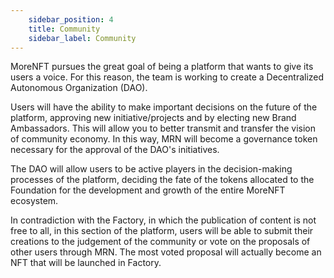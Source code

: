 ```yaml
---
    sidebar_position: 4
    title: Community
    sidebar_label: Community
---
```


MoreNFT pursues the great goal of being a platform that wants to give its users a voice. For this reason, the
team is working to create a Decentralized Autonomous Organization (DAO).

Users will have the ability to make important decisions on the future of the platform, approving new
initiative/projects and by electing new Brand Ambassadors. This will allow you to better transmit and transfer
the vision of community economy. In this way, MRN will become a governance token necessary for the
approval of the DAO's initiatives.

The DAO will allow users to be active players in the decision-making processes of the platform, deciding the
fate of the tokens allocated to the Foundation for the development and growth of the entire MoreNFT
ecosystem.

In contradiction with the Factory, in which the publication of content is not free to all, in this section of the
platform, users will be able to submit their creations to the judgement of the community or vote on the
proposals of other users through MRN. The most voted proposal will actually become an NFT that will be
launched in Factory. 